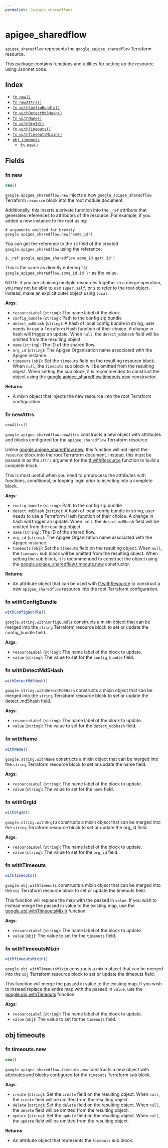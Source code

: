 ```yaml
---
permalink: /apigee_sharedflow/
---
```


# apigee_sharedflow

`apigee_sharedflow` represents the `google_apigee_sharedflow` Terraform resource.



This package contains functions and utilities for setting up the resource using Jsonnet code.


## Index

* [`fn new()`](#fn-new)
* [`fn newAttrs()`](#fn-newattrs)
* [`fn withConfigBundle()`](#fn-withconfigbundle)
* [`fn withDetectMd5Hash()`](#fn-withdetectmd5hash)
* [`fn withName()`](#fn-withname)
* [`fn withOrgId()`](#fn-withorgid)
* [`fn withTimeouts()`](#fn-withtimeouts)
* [`fn withTimeoutsMixin()`](#fn-withtimeoutsmixin)
* [`obj timeouts`](#obj-timeouts)
  * [`fn new()`](#fn-timeoutsnew)

## Fields

### fn new

```ts
new()
```


`google.apigee_sharedflow.new` injects a new `google_apigee_sharedflow` Terraform `resource`
block into the root module document.

Additionally, this inserts a private function into the `_ref` attribute that generates references to attributes of the
resource. For example, if you added a new instance to the root using:

    # arguments omitted for brevity
    google.apigee_sharedflow.new('some_id')

You can get the reference to the `id` field of the created `google.apigee_sharedflow` using the reference:

    $._ref.google_apigee_sharedflow.some_id.get('id')

This is the same as directly entering `"${ google_apigee_sharedflow.some_id.id }"` as the value.

NOTE: if you are chaining multiple resources together in a merge operation, you may not be able to use `super`, `self`,
or `$` to refer to the root object. Instead, make an explicit outer object using `local`.

**Args**:
  - `resourceLabel` (`string`): The name label of the block.
  - `config_bundle` (`string`): Path to the config zip bundle
  - `detect_md5hash` (`string`): A hash of local config bundle in string, user needs to use a Terraform Hash function of their choice. A change in hash will trigger an update. When `null`, the `detect_md5hash` field will be omitted from the resulting object.
  - `name` (`string`): The ID of the shared flow.
  - `org_id` (`string`): The Apigee Organization name associated with the Apigee instance.
  - `timeouts` (`obj`): Set the `timeouts` field on the resulting resource block. When `null`, the `timeouts` sub block will be omitted from the resulting object. When setting the sub block, it is recommended to construct the object using the [google.apigee_sharedflow.timeouts.new](#fn-timeoutsnew) constructor.

**Returns**:
- A mixin object that injects the new resource into the root Terraform configuration.


### fn newAttrs

```ts
newAttrs()
```


`google.apigee_sharedflow.newAttrs` constructs a new object with attributes and blocks configured for the `apigee_sharedflow`
Terraform resource.

Unlike [google.apigee_sharedflow.new](#fn-new), this function will not inject the `resource`
block into the root Terraform document. Instead, this must be passed in as the `attrs` argument for the
[tf.withResource](https://github.com/tf-libsonnet/core/tree/main/docs#fn-withresource) function to build a complete block.

This is most useful when you need to preprocess the attributes with functions, conditional, or looping logic prior to
injecting into a complete block.

**Args**:
  - `config_bundle` (`string`): Path to the config zip bundle
  - `detect_md5hash` (`string`): A hash of local config bundle in string, user needs to use a Terraform Hash function of their choice. A change in hash will trigger an update. When `null`, the `detect_md5hash` field will be omitted from the resulting object.
  - `name` (`string`): The ID of the shared flow.
  - `org_id` (`string`): The Apigee Organization name associated with the Apigee instance.
  - `timeouts` (`obj`): Set the `timeouts` field on the resulting object. When `null`, the `timeouts` sub block will be omitted from the resulting object. When setting the sub block, it is recommended to construct the object using the [google.apigee_sharedflow.timeouts.new](#fn-timeoutsnew) constructor.

**Returns**:
  - An attribute object that can be used with [tf.withResource](https://github.com/tf-libsonnet/core/tree/main/docs#fn-withresource) to construct a new `apigee_sharedflow` resource into the root Terraform configuration.


### fn withConfigBundle

```ts
withConfigBundle()
```

`google.string.withConfigBundle` constructs a mixin object that can be merged into the `string`
Terraform resource block to set or update the config_bundle field.



**Args**:
  - `resourceLabel` (`string`): The name label of the block to update.
  - `value` (`string`): The value to set for the `config_bundle` field.


### fn withDetectMd5Hash

```ts
withDetectMd5Hash()
```

`google.string.withDetectMd5Hash` constructs a mixin object that can be merged into the `string`
Terraform resource block to set or update the detect_md5hash field.



**Args**:
  - `resourceLabel` (`string`): The name label of the block to update.
  - `value` (`string`): The value to set for the `detect_md5hash` field.


### fn withName

```ts
withName()
```

`google.string.withName` constructs a mixin object that can be merged into the `string`
Terraform resource block to set or update the name field.



**Args**:
  - `resourceLabel` (`string`): The name label of the block to update.
  - `value` (`string`): The value to set for the `name` field.


### fn withOrgId

```ts
withOrgId()
```

`google.string.withOrgId` constructs a mixin object that can be merged into the `string`
Terraform resource block to set or update the org_id field.



**Args**:
  - `resourceLabel` (`string`): The name label of the block to update.
  - `value` (`string`): The value to set for the `org_id` field.


### fn withTimeouts

```ts
withTimeouts()
```

`google.obj.withTimeouts` constructs a mixin object that can be merged into the `obj`
Terraform resource block to set or update the timeouts field.

This function will replace the map with the passed in `value`. If you wish to instead merge the
passed in value to the existing map, use the [google.obj.withTimeoutsMixin](TODO) function.

**Args**:
  - `resourceLabel` (`string`): The name label of the block to update.
  - `value` (`obj`): The value to set for the `timeouts` field.


### fn withTimeoutsMixin

```ts
withTimeoutsMixin()
```

`google.obj.withTimeoutsMixin` constructs a mixin object that can be merged into the `obj`
Terraform resource block to set or update the timeouts field.

This function will merge the passed in value to the existing map. If you wish
to instead replace the entire map with the passed in `value`, use the [google.obj.withTimeouts](TODO)
function.


**Args**:
  - `resourceLabel` (`string`): The name label of the block to update.
  - `value` (`obj`): The value to set for the `timeouts` field.


## obj timeouts



### fn timeouts.new

```ts
new()
```


`google.apigee_sharedflow.timeouts.new` constructs a new object with attributes and blocks configured for the `timeouts`
Terraform sub block.



**Args**:
  - `create` (`string`): Set the `create` field on the resulting object. When `null`, the `create` field will be omitted from the resulting object.
  - `delete` (`string`): Set the `delete` field on the resulting object. When `null`, the `delete` field will be omitted from the resulting object.
  - `update` (`string`): Set the `update` field on the resulting object. When `null`, the `update` field will be omitted from the resulting object.

**Returns**:
  - An attribute object that represents the `timeouts` sub block.

